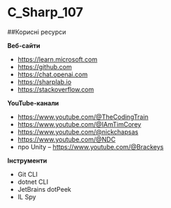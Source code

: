 # C_Sharp_107
##Корисні ресурси

**Веб-сайти**
- https://learn.microsoft.com
- https://github.com
- https://chat.openai.com
- https://sharplab.io
- https://stackoverflow.com

**YouTube-канали**
- https://www.youtube.com/@TheCodingTrain
- https://www.youtube.com/@IAmTimCorey
- https://www.youtube.com/@nickchapsas
- https://www.youtube.com/@NDC
- про Unity – https://www.youtube.com/@Brackeys

**Інструменти**
- Git CLI
- dotnet CLI
- JetBrains dotPeek
- IL Spy
